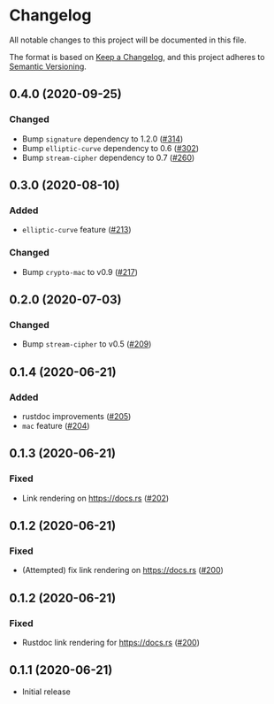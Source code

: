 # Changelog

All notable changes to this project will be documented in this file.

The format is based on [Keep a Changelog](https://keepachangelog.com/en/1.0.0/),
and this project adheres to [Semantic Versioning](https://semver.org/spec/v2.0.0.html).

## 0.4.0 (2020-09-25)
### Changed
- Bump `signature` dependency to 1.2.0 ([#314])
- Bump `elliptic-curve` dependency to 0.6 ([#302])
- Bump `stream-cipher` dependency to 0.7 ([#260])

[#314]: https://github.com/RustCrypto/traits/pull/314
[#302]: https://github.com/RustCrypto/traits/pull/302
[#260]: https://github.com/RustCrypto/traits/pull/260

## 0.3.0 (2020-08-10)
### Added
- `elliptic-curve` feature ([#213])

### Changed
- Bump `crypto-mac` to v0.9 ([#217])

[#213]: https://github.com/RustCrypto/traits/pull/213
[#217]: https://github.com/RustCrypto/traits/pull/217

## 0.2.0 (2020-07-03)
### Changed
- Bump `stream-cipher` to v0.5 ([#209])

[#209]: https://github.com/RustCrypto/traits/pull/209

## 0.1.4 (2020-06-21)
### Added
- rustdoc improvements ([#205])
- `mac` feature ([#204])

[#205]: https://github.com/RustCrypto/traits/pull/205
[#204]: https://github.com/RustCrypto/traits/pull/204

## 0.1.3 (2020-06-21)
### Fixed
- Link rendering on https://docs.rs ([#202]) 

[#202]: https://github.com/RustCrypto/traits/pull/202

## 0.1.2 (2020-06-21)
### Fixed
- (Attempted) fix link rendering on https://docs.rs ([#200]) 

[#200]: https://github.com/RustCrypto/traits/pull/200

## 0.1.2 (2020-06-21)
### Fixed
- Rustdoc link rendering for https://docs.rs ([#200]) 

[#200]: https://github.com/RustCrypto/traits/pull/200

## 0.1.1 (2020-06-21)
- Initial release
